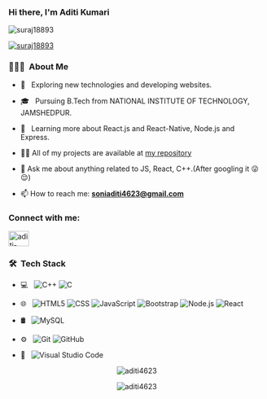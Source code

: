 ### Hi there, I'm Aditi Kumari 


<p align="left"> <img src="https://komarev.com/ghpvc/?username=suraj18893&label=Profile%20views&color=0e75b6&style=flat" alt="suraj18893" /> </p>

<p align="left"> <a href="https://github.com/ryo-ma/github-profile-trophy"><img src="https://github-profile-trophy.vercel.app/?username=suraj18893&theme=onedark" alt="suraj18893" /></a> </p>


<h3> 👨🏻‍💻 &nbsp;About Me </h3>

- 🤔 &nbsp; Exploring new technologies and developing websites.

- 🎓 &nbsp; Pursuing B.Tech from NATIONAL INSTITUTE OF TECHNOLOGY, JAMSHEDPUR.

- 🌱 &nbsp; Learning more about React.js and React-Native, Node.js and Express.

- 👨‍💻 All of my projects are available at [my repository](https://github.com/aditi4623?tab=repositories)

- 💬 Ask me about anything related to JS, React, C++.(After googling it 😜😌)

- 📫 How to reach me: **soniaditi4623@gmail.com**



<h3 align="left">Connect with me:</h3>
<p align="left">
<a href="https://www.linkedin.com/in/aditi-kumari12/" target="blank"><img align="center" src="https://raw.githubusercontent.com/rahuldkjain/github-profile-readme-generator/master/src/images/icons/Social/linked-in-alt.svg" alt="aditi-kumari12" height="30" width="40" /></a>

<h3> 🛠 &nbsp;Tech Stack</h3>

- 💻 &nbsp;
  ![C++](https://img.shields.io/badge/-C++-333333?style=flat&logo=C%2B%2B&logoColor=00599C)
  ![C](https://img.shields.io/badge/-C-333333?style=flat&logo=C%2B%2B&logoColor=00599C)
  
- 🌐 &nbsp;
  ![HTML5](https://img.shields.io/badge/-HTML5-333333?style=flat&logo=HTML5)
  ![CSS](https://img.shields.io/badge/-CSS-333333?style=flat&logo=CSS3&logoColor=1572B6)
  ![JavaScript](https://img.shields.io/badge/-JavaScript-333333?style=flat&logo=javascript)
  ![Bootstrap](https://img.shields.io/badge/-Bootstrap-333333?style=flat&logo=bootstrap&logoColor=563D7C)
  ![Node.js](https://img.shields.io/badge/-Node.js-333333?style=flat&logo=node.js)
  ![React](https://img.shields.io/badge/-React-333333?style=flat&logo=react)
- 🛢 &nbsp;
  ![MySQL](https://img.shields.io/badge/-MySQL-333333?style=flat&logo=mysql)
- ⚙️ &nbsp;
  ![Git](https://img.shields.io/badge/-Git-333333?style=flat&logo=git)
  ![GitHub](https://img.shields.io/badge/-GitHub-333333?style=flat&logo=github)
- 🔧 &nbsp;
  ![Visual Studio Code](https://img.shields.io/badge/-Visual%20Studio%20Code-333333?style=flat&logo=visual-studio-code&logoColor=007ACC)




<p align="center"><img src="https://github-readme-stats.vercel.app/api?username=aditi4623&show_icons=true&locale=en&count_private=true&theme=dark" alt="aditi4623" /></p>

<p align="center"> <img src="https://github-readme-streak-stats.herokuapp.com/?user=aditi4623&theme=dark" alt="aditi4623" /> </p>
